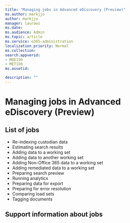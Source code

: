 ```yaml
---
title: "Managing jobs in Advanced eDiscovery (Preview)"
ms.author: markjjo
author: markjjo
manager: laurawi
ms.date: 
ms.audience: Admin
ms.topic: article
ms.service: o365-administration
localization_priority: Normal
ms.collection: 
search.appverid: 
- MOE150
- MET150
ms.assetid: 

description: ""
---
```


# Managing jobs in Advanced eDiscovery (Preview)


## List of jobs

- Re-indexing custodian data
- Estimating search results
- Adding data to a working set
- Adding data to another working set
- Adding Non-Office 365 data to a working set
- Adding remediated data to a working set
- Preparing search preview
- Running analytics
- Preparing data for export
- Preparing for error resolution
- Comparing load sets
- Tagging documents

## Support information about jobs


